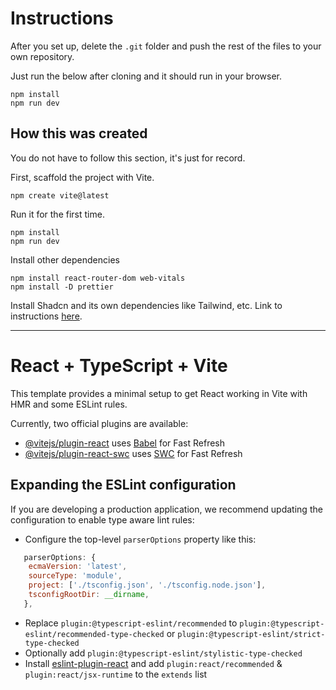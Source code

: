 # Instructions

After you set up, delete the `.git` folder and push the rest of the files to your own repository.

Just run the below after cloning and it should run in your browser.

```shell
npm install
npm run dev
```

## How this was created

You do not have to follow this section, it's just for record.

First, scaffold the project with Vite.

```shell
npm create vite@latest
```

Run it for the first time.

```shell
npm install
npm run dev
```

Install other dependencies

```shell
npm install react-router-dom web-vitals
npm install -D prettier
```

Install Shadcn and its own dependencies like Tailwind, etc. Link to instructions [here](https://ui.shadcn.com/docs/installation/vite).

---

# React + TypeScript + Vite

This template provides a minimal setup to get React working in Vite with HMR and some ESLint rules.

Currently, two official plugins are available:

- [@vitejs/plugin-react](https://github.com/vitejs/vite-plugin-react/blob/main/packages/plugin-react/README.md) uses [Babel](https://babeljs.io/) for Fast Refresh
- [@vitejs/plugin-react-swc](https://github.com/vitejs/vite-plugin-react-swc) uses [SWC](https://swc.rs/) for Fast Refresh

## Expanding the ESLint configuration

If you are developing a production application, we recommend updating the configuration to enable type aware lint rules:

- Configure the top-level `parserOptions` property like this:

```js
   parserOptions: {
    ecmaVersion: 'latest',
    sourceType: 'module',
    project: ['./tsconfig.json', './tsconfig.node.json'],
    tsconfigRootDir: __dirname,
   },
```

- Replace `plugin:@typescript-eslint/recommended` to `plugin:@typescript-eslint/recommended-type-checked` or `plugin:@typescript-eslint/strict-type-checked`
- Optionally add `plugin:@typescript-eslint/stylistic-type-checked`
- Install [eslint-plugin-react](https://github.com/jsx-eslint/eslint-plugin-react) and add `plugin:react/recommended` & `plugin:react/jsx-runtime` to the `extends` list
